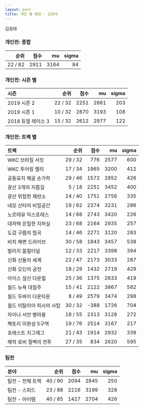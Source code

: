 ```yaml
---
layout: post
title: 개인 별 랭킹 - 김응태
---
```


김응태

### 개인전: 종합

| 순위 | 점수 | mu | sigma |
|---:|---:|---:|---:|
| 22 / 82 | 2911 | 3164 | 84 |

### 개인전: 시즌 별

| 시즌 | 순위 | 점수 | mu | sigma |
|:---|---:|---:|---:|---:|
| 2019 시즌 2 | 22 / 32 | 2251 | 2861 | 203 |
| 2019 시즌 1 | 10 / 32 | 2870 | 3193 | 108 |
| 2018 듀얼 레이스 3 | 15 / 32 | 2612 | 2977 | 122 |

### 개인전: 트랙 별

| 트랙 | 순위 | 점수 | mu | sigma |
|:---|---:|---:|---:|---:|
| WKC 브라질 서킷 | 29 / 32 | 776 | 2577 | 600 |
| WKC 투어링 랠리 | 17 / 34 | 1965 | 3200 | 412 |
| 공동묘지 해골 손가락 | 29 / 46 | 1572 | 2852 | 426 |
| 광산 3개의 지름길 | 5 / 18 | 2251 | 3452 | 400 |
| 광산 위험한 제련소 | 24 / 40 | 1751 | 2756 | 335 |
| 네모 산타의 비밀공간 | 19 / 62 | 2374 | 3231 | 286 |
| 노르테유 익스프레스 | 14 / 68 | 2743 | 3420 | 226 |
| 대저택 은밀한 지하실 | 23 / 68 | 2164 | 2935 | 257 |
| 도검 구름의 협곡 | 14 / 46 | 2271 | 3120 | 283 |
| 비치 해변 드라이브 | 30 / 58 | 1843 | 3457 | 538 |
| 빌리지 붐힐터널 | 12 / 33 | 2217 | 3398 | 394 |
| 신화 신들의 세계 | 22 / 47 | 2173 | 3033 | 287 |
| 신화 오딘의 궁전 | 18 / 29 | 1432 | 2719 | 429 |
| 아이스 설산 다운힐 | 25 / 36 | 1375 | 2633 | 419 |
| 월드 뉴욕 대질주 | 15 / 41 | 2122 | 3867 | 582 |
| 월드 두바이 다운타운 | 8 / 49 | 2579 | 3474 | 298 |
| 월드 이탈리아 피사의 사탑 | 30 / 32 | -388 | 1726 | 704 |
| 차이나 서안 병마용 | 18 / 55 | 2313 | 3128 | 272 |
| 팩토리 미완성 5구역 | 19 / 76 | 2514 | 3167 | 217 |
| 포레스트 지그재그 | 21 / 43 | 1914 | 2932 | 339 |
| 해적 로비 절벽의 전투 | 27 / 35 | 834 | 2620 | 595 |

### 팀전

| 분야 | 순위 | 점수 | mu | sigma |
|:---|---:|---:|---:|---:|
| 팀전 - 전체 트랙 | 40 / 90 | 2094 | 2845 | 250 |
| 팀전 - 스피드 | 23 / 88 | 2216 | 3199 | 328 |
| 팀전 - 아이템 | 40 / 85 | 1427 | 2704 | 426 |
